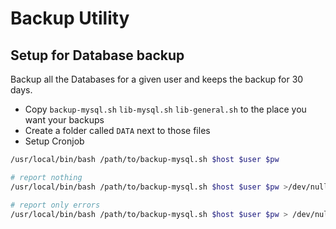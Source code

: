 # Backup Utility


## Setup for Database backup
Backup all the Databases for a given user and keeps the backup for 30 days.

- Copy `backup-mysql.sh` `lib-mysql.sh` `lib-general.sh` to the place you want your backups
- Create a folder called `DATA` next to those files
- Setup Cronjob

```bash
/usr/local/bin/bash /path/to/backup-mysql.sh $host $user $pw

# report nothing
/usr/local/bin/bash /path/to/backup-mysql.sh $host $user $pw >/dev/null 2>&1

# report only errors
/usr/local/bin/bash /path/to/backup-mysql.sh $host $user $pw > /dev/null
```
